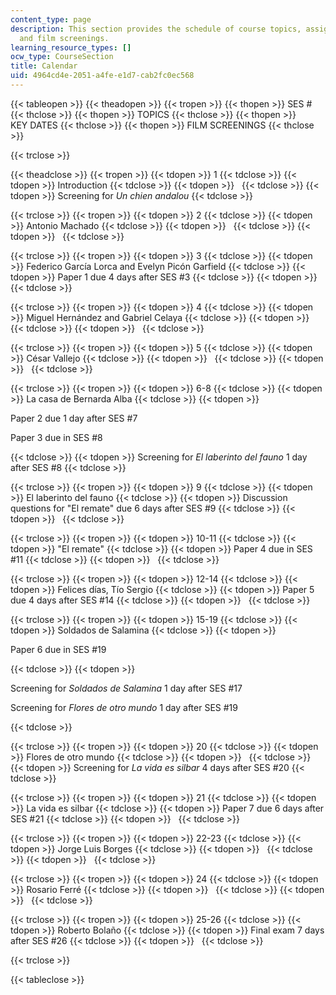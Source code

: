 ```yaml
---
content_type: page
description: This section provides the schedule of course topics, assignments, exams,
  and film screenings.
learning_resource_types: []
ocw_type: CourseSection
title: Calendar
uid: 4964cd4e-2051-a4fe-e1d7-cab2fc0ec568
---
```


{{< tableopen >}}
{{< theadopen >}}
{{< tropen >}}
{{< thopen >}}
SES #
{{< thclose >}}
{{< thopen >}}
TOPICS
{{< thclose >}}
{{< thopen >}}
KEY DATES
{{< thclose >}}
{{< thopen >}}
FILM SCREENINGS
{{< thclose >}}

{{< trclose >}}

{{< theadclose >}}
{{< tropen >}}
{{< tdopen >}}
1
{{< tdclose >}}
{{< tdopen >}}
Introduction
{{< tdclose >}}
{{< tdopen >}}
 
{{< tdclose >}}
{{< tdopen >}}
Screening for _Un chien andalou_
{{< tdclose >}}

{{< trclose >}}
{{< tropen >}}
{{< tdopen >}}
2
{{< tdclose >}}
{{< tdopen >}}
Antonio Machado
{{< tdclose >}}
{{< tdopen >}}
 
{{< tdclose >}}
{{< tdopen >}}
 
{{< tdclose >}}

{{< trclose >}}
{{< tropen >}}
{{< tdopen >}}
3
{{< tdclose >}}
{{< tdopen >}}
Federico García Lorca and Evelyn Picón Garfield
{{< tdclose >}}
{{< tdopen >}}
Paper 1 due 4 days after SES #3
{{< tdclose >}}
{{< tdopen >}}
 
{{< tdclose >}}

{{< trclose >}}
{{< tropen >}}
{{< tdopen >}}
4
{{< tdclose >}}
{{< tdopen >}}
Miguel Hernández and Gabriel Celaya
{{< tdclose >}}
{{< tdopen >}}
 
{{< tdclose >}}
{{< tdopen >}}
 
{{< tdclose >}}

{{< trclose >}}
{{< tropen >}}
{{< tdopen >}}
5
{{< tdclose >}}
{{< tdopen >}}
César Vallejo
{{< tdclose >}}
{{< tdopen >}}
 
{{< tdclose >}}
{{< tdopen >}}
 
{{< tdclose >}}

{{< trclose >}}
{{< tropen >}}
{{< tdopen >}}
6-8
{{< tdclose >}}
{{< tdopen >}}
La casa de Bernarda Alba
{{< tdclose >}}
{{< tdopen >}}


Paper 2 due 1 day after SES #7

Paper 3 due in SES #8


{{< tdclose >}}
{{< tdopen >}}
Screening for _El laberinto del fauno_ 1 day after SES #8
{{< tdclose >}}

{{< trclose >}}
{{< tropen >}}
{{< tdopen >}}
9
{{< tdclose >}}
{{< tdopen >}}
El laberinto del fauno
{{< tdclose >}}
{{< tdopen >}}
Discussion questions for "El remate" due 6 days after SES #9
{{< tdclose >}}
{{< tdopen >}}
 
{{< tdclose >}}

{{< trclose >}}
{{< tropen >}}
{{< tdopen >}}
10-11
{{< tdclose >}}
{{< tdopen >}}
"El remate"
{{< tdclose >}}
{{< tdopen >}}
Paper 4 due in SES #11
{{< tdclose >}}
{{< tdopen >}}
 
{{< tdclose >}}

{{< trclose >}}
{{< tropen >}}
{{< tdopen >}}
12-14
{{< tdclose >}}
{{< tdopen >}}
Felices días, Tío Sergio
{{< tdclose >}}
{{< tdopen >}}
Paper 5 due 4 days after SES #14
{{< tdclose >}}
{{< tdopen >}}
 
{{< tdclose >}}

{{< trclose >}}
{{< tropen >}}
{{< tdopen >}}
15-19
{{< tdclose >}}
{{< tdopen >}}
Soldados de Salamina
{{< tdclose >}}
{{< tdopen >}}


Paper 6 due in SES #19


{{< tdclose >}}
{{< tdopen >}}


Screening for _Soldados de Salamina_ 1 day after SES #17

Screening for _Flores de otro mundo_ 1 day after SES #19


{{< tdclose >}}

{{< trclose >}}
{{< tropen >}}
{{< tdopen >}}
20
{{< tdclose >}}
{{< tdopen >}}
Flores de otro mundo
{{< tdclose >}}
{{< tdopen >}}
 
{{< tdclose >}}
{{< tdopen >}}
Screening for _La vida es silbar_ 4 days after SES #20
{{< tdclose >}}

{{< trclose >}}
{{< tropen >}}
{{< tdopen >}}
21
{{< tdclose >}}
{{< tdopen >}}
La vida es silbar
{{< tdclose >}}
{{< tdopen >}}
Paper 7 due 6 days after SES #21
{{< tdclose >}}
{{< tdopen >}}
 
{{< tdclose >}}

{{< trclose >}}
{{< tropen >}}
{{< tdopen >}}
22-23
{{< tdclose >}}
{{< tdopen >}}
Jorge Luis Borges
{{< tdclose >}}
{{< tdopen >}}
 
{{< tdclose >}}
{{< tdopen >}}
 
{{< tdclose >}}

{{< trclose >}}
{{< tropen >}}
{{< tdopen >}}
24
{{< tdclose >}}
{{< tdopen >}}
Rosario Ferré
{{< tdclose >}}
{{< tdopen >}}
 
{{< tdclose >}}
{{< tdopen >}}
 
{{< tdclose >}}

{{< trclose >}}
{{< tropen >}}
{{< tdopen >}}
25-26
{{< tdclose >}}
{{< tdopen >}}
Roberto Bolaño
{{< tdclose >}}
{{< tdopen >}}
Final exam 7 days after SES #26
{{< tdclose >}}
{{< tdopen >}}
 
{{< tdclose >}}

{{< trclose >}}

{{< tableclose >}}